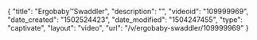 {
    "title": "Ergobaby&trade;Swaddler",
    "description": "",
    "videoid": "109999969",
    "date_created": "1502524423",
    "date_modified": "1504247455",
    "type": "captivate",
    "layout": "video",
    "url": "\/v\/ergobaby-swaddler\/109999969"
}
